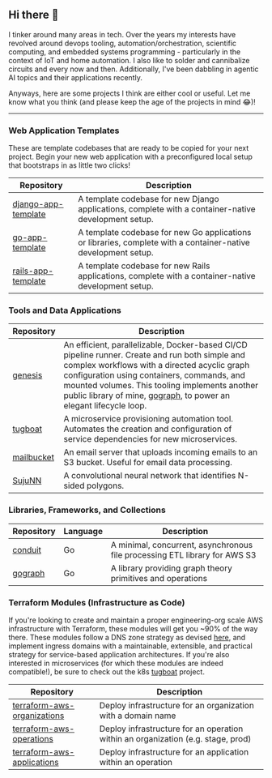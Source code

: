 ## Hi there 👋

I tinker around many areas in tech. Over the years my interests have revolved around devops tooling, automation/orchestration, scientific computing, and embedded systems programming - particularly in the context of IoT and home automation. I also like to solder and cannibalize circuits and every now and then. Additionally, I've been dabbling in agentic AI topics and their applications recently.

Anyways, here are some projects I think are either cool or useful. Let me know what you think (and please keep the age of the projects in mind 😂)!

---
### Web Application Templates

These are template codebases that are ready to be copied for your next project. Begin your new web application with a preconfigured local setup that bootstraps in as little two clicks!

| Repository                 | Description |
| - | - |
| [django-app-template](https://github.com/jrcasso/django-app-template)    | A template codebase for new Django applications, complete with a container-native development setup. |
| [go-app-template](https://github.com/jrcasso/go-app-template)    | A template codebase for new Go applications or libraries, complete with a container-native development setup. |
| [rails-app-template](https://github.com/jrcasso/rails-app-template)     | A template codebase for new Rails applications, complete with a container-native development setup. |

### Tools and Data Applications

| Repository                 | Description |
| ---------------------- | ----------- |
| [genesis](https://github.com/jrcasso/genesis)    | An efficient, parallelizable, Docker-based CI/CD pipeline runner. Create and run both simple and complex workflows with a directed acyclic graph configuration using containers, commands, and mounted volumes. This tooling implements another public library of mine, [gograph](https://github.com/jrcasso/gograph), to power an elegant lifecycle loop.|
| [tugboat](https://github.com/jrcasso/tugboat)    | A microservice provisioning automation tool. Automates the creation and configuration of service dependencies for new microservices. |
| [mailbucket](https://github.com/jrcasso/mailbucket)     | An email server that uploads incoming emails to an S3 bucket. Useful for email data processing. |
| [SujuNN](https://github.com/jrcasso/SujuNN)     | A convolutional neural network that identifies N-sided polygons. |

### Libraries, Frameworks, and Collections
| Repository | Language | Description |
|-|-|-|
| [conduit](https://github.com/jrcasso/conduit) | Go | A minimal, concurrent, asynchronous file processing ETL library for AWS S3 |
| [gograph](https://github.com/jrcasso/gograph) | Go | A library providing graph theory primitives and operations |

### Terraform Modules (Infrastructure as Code)

If you're looking to create and maintain a proper engineering-org scale AWS infrastructure with Terraform, these modules will get you ~90% of the way there. These modules follow a DNS zone strategy as devised [here](https://github.com/jrcasso/mean-demo/issues/50), and implement ingress domains with a maintainable, extensible, and practical strategy for service-based application architectures. If you're also interested in microservices (for which these modules are indeed compatible!), be sure to check out the k8s [tugboat](https://github.com/jrcasso/tugboat) project.

| Repository                 | Description |
| ---------------------- | ----------- |
| [terraform-aws-organizations](https://github.com/jrcasso/terraform-aws-organizations) | Deploy infrastructure for an organization with a domain name |
| [terraform-aws-operations](https://github.com/jrcasso/terraform-aws-operations) | Deploy infrastructure for an operation within an organization (e.g. stage, prod) |
| [terraform-aws-applications](https://github.com/jrcasso/terraform-aws-applications) | Deploy infrastructure for an application within an operation
